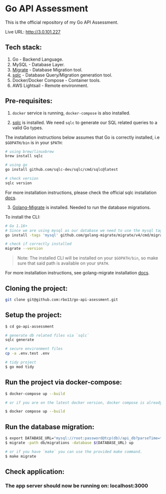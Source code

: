 # Go API Assessment

This is the official repository of my Go API Assessment.

Live URL: http://3.0.101.227

## Tech stack:

1.  Go - Backend Language.
2.  MySQL - Database Layer.
3.  [Migrate](https://github.com/golang-migrate/migrate) - Database Migration tool.
4.  [sqlc](https://sqlc.dev) - Database Query/Migration generation tool.
5.  Docker/Docker Compose - Container tools.
6.  AWS Lightsail - Remote environment.

## Pre-requisites:

1.  `docker` service is running, `docker-compose` is also installed.

2.  [sqlc](https://sqlc.dev) is installed. We need `sqlc` to generate our SQL related queries to a valid Go types.

The installation instructions below assumes that Go is correctly installed, i.e `$GOPATH/bin` is in your `$PATH`:

```bash
# using brew/linuxbrew
brew install sqlc

# using go
go install github.com/sqlc-dev/sqlc/cmd/sqlc@latest

# check version
sqlc version
```

For more installation instructions, please check the official sqlc installation [docs](https://docs.sqlc.dev/en/stable/overview/install.html).

3.  [Golang-Migrate](https://github.com/golang-migrate/migrate) is installed. Needed to run the database migrations.

To install the CLI:

```bash
# Go 1.16+
# Since we are using mysql as our database we need to use the mysql tag.
go install -tags 'mysql' github.com/golang-migrate/migrate/v4/cmd/migrate@latest

# check if correctly installed
migrate --version
```

> Note: The installed CLI will be installed on your `$GOPATH/bin`, so make sure that said path is available on your `$PATH`.

For more installation instructions, see golang-migrate installation [docs](https://github.com/golang-migrate/migrate/tree/master/cmd/migrate).

## Cloning the project:

```bash
git clone git@github.com:rbo13/go-api-asessment.git
```

## Setup the project:

```bash
$ cd go-api-assessment

# generate db related files via `sqlc`
sqlc generate

# secure environment files
cp -a .env.test .env

# tidy project
$ go mod tidy
```

## Run the project via docker-compose:

```bash
$ docker-compose up --build

# or if you are on the latest docker version, docker compose is already available as a docker sub-command.

$ docker compose up --build
```

## Run the database migration:

```bash
$ export DATABASE_URL="mysql://root:password@tcp(db)/api_db?parseTime=true&loc=Local"
$ migrate -path db/migrations -database $(DATABASE_URL) up

# or if you have `make` you can use the provided make command.
$ make migrate
```

## Check application:

### The app server should now be running on: localhost:3000